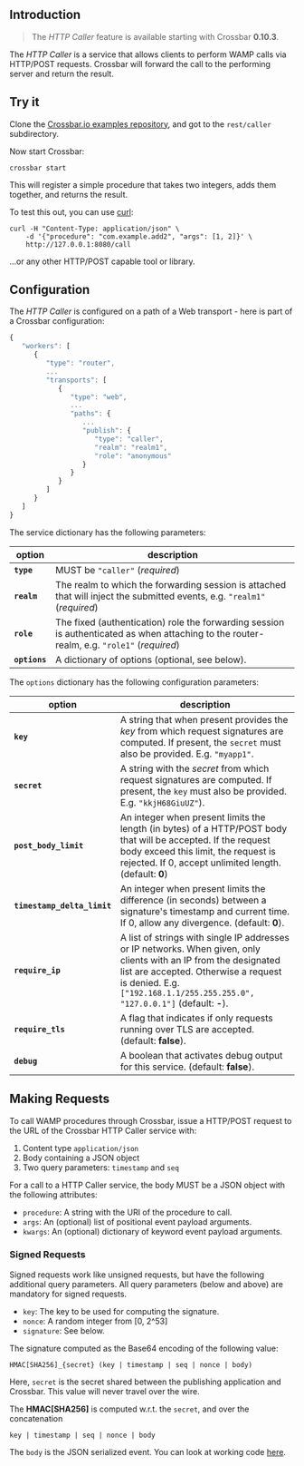 ## Introduction

> The *HTTP Caller* feature is available starting with Crossbar **0.10.3**.

The *HTTP Caller* is a service that allows clients to perform WAMP calls via HTTP/POST requests.
Crossbar will forward the call to the performing server and return the result.

## Try it

Clone the [Crossbar.io examples repository](https://github.com/crossbario/crossbarexamples), and got to the `rest/caller` subdirectory.

Now start Crossbar:

```console
crossbar start
```

This will register a simple procedure that takes two integers, adds them together, and returns the result.

To test this out, you can use [curl](http://curl.haxx.se/):

```console
curl -H "Content-Type: application/json" \
	-d '{"procedure": "com.example.add2", "args": [1, 2]}' \
	http://127.0.0.1:8080/call
```

...or any other HTTP/POST capable tool or library.


## Configuration

The *HTTP Caller* is configured on a path of a Web transport - here is part of a Crossbar configuration:

```javascript
{
   "workers": [
      {
         "type": "router",
         ...
         "transports": [
            {
               "type": "web",
               ...
               "paths": {
                  ...
                  "publish": {
                     "type": "caller",
                     "realm": "realm1",
                     "role": "anonymous"
                  }
               }
            }
         ]
      }
   ]
}
```

The service dictionary has the following parameters:

option | description
---|---
**`type`** | MUST be `"caller"` (*required*)
**`realm`** | The realm to which the forwarding session is attached that will inject the submitted events, e.g. `"realm1"` (*required*)
**`role`** | The fixed (authentication) role the forwarding session is authenticated as when attaching to the router-realm, e.g. `"role1"` (*required*)
**`options`** | A dictionary of options (optional, see below).

The `options` dictionary has the following configuration parameters:

option | description
---|---
**`key`** | A string that when present provides the *key* from which request signatures are computed. If present, the `secret` must also be provided. E.g. `"myapp1"`.
**`secret`** | A string with the *secret* from which request signatures are computed. If present, the `key` must also be provided. E.g. `"kkjH68GiuUZ"`).
**`post_body_limit`** | An integer when present limits the length (in bytes) of a HTTP/POST body that will be accepted. If the request body exceed this limit, the request is rejected. If 0, accept unlimited length. (default: **0**)
**`timestamp_delta_limit`** | An integer when present limits the difference (in seconds) between a signature's timestamp and current time. If 0, allow any divergence. (default: **0**).
**`require_ip`** | A list of strings with single IP addresses or IP networks. When given, only clients with an IP from the designated list are accepted. Otherwise a request is denied. E.g. `["192.168.1.1/255.255.255.0", "127.0.0.1"]` (default: **-**).
**`require_tls`** | A flag that indicates if only requests running over TLS are accepted. (default: **false**).
**`debug`** | A boolean that activates debug output for this service. (default: **false**).


## Making Requests

To call WAMP procedures through Crossbar, issue a HTTP/POST request to the URL of the Crossbar HTTP Caller service with:

1. Content type `application/json`
2. Body containing a JSON object
3. Two query parameters: `timestamp` and `seq`

For a call to a HTTP Caller service, the body MUST be a JSON object with the following attributes:

* `procedure`: A string with the URI of the procedure to call.
* `args`: An (optional) list of positional event payload arguments.
* `kwargs`: An (optional) dictionary of keyword event payload arguments.


### Signed Requests

Signed requests work like unsigned requests, but have the following additional query parameters. All query parameters (below and above) are mandatory for signed requests.

* `key`: The key to be used for computing the signature.
* `nonce`: A random integer from [0, 2^53]
* `signature`: See below.

The signature computed as the Base64 encoding of the following value:

```
HMAC[SHA256]_{secret} (key | timestamp | seq | nonce | body)
```

Here, `secret` is the secret shared between the publishing application and Crossbar. This value will never travel over the wire.

The **HMAC[SHA256]** is computed w.r.t. the `secret`, and over the concatenation

```
key | timestamp | seq | nonce | body
```

The `body` is the JSON serialized event. You can look at working code [here](https://github.com/crossbario/crossbarconnect/blob/master/python/lib/crossbarconnect/client.py#L197).
